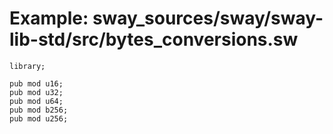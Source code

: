 # Example: sway_sources/sway/sway-lib-std/src/bytes_conversions.sw

```sway
library;

pub mod u16;
pub mod u32;
pub mod u64;
pub mod b256;
pub mod u256;

```
